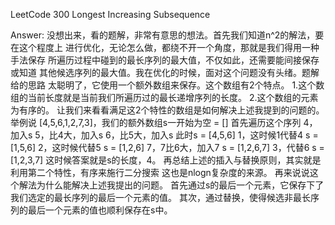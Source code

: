 LeetCode 300 Longest Increasing Subsequence

Answer:
    没想出来，看的题解，非常有意思的想法。首先我们知道n^2的解法，要在这个程度上
    进行优化，无论怎么做，都绕不开一个角度，那就是我们得用一种手法保存
    所遍历过程中碰到的最长序列的最大值，不仅如此，还需要能间接保存或知道
    其他候选序列的最大值。我在优化的时候，面对这个问题没有头绪。题解给的思路
    太聪明了，它使用一个额外数组来保存。这个数组有2个特点。
    1.这个数组的当前长度就是当前我们所遍历过的最长递增序列的长度。
    2.这个数组的元素为有序的。
    让我们来看看满足这2个特性的数组是如何解决上述我提到的问题的。
    举例说
    [4,5,6,1,2,7,3]，我们的额外数组s一开始为空 = []
    首先遍历这个序列
    4，加入s
    5，比4大，加入s
    6，比5大，加入s
    此时s = [4,5,6]
    1，这时候1代替4 s = [1,5,6]
    2，这时候代替5 s = [1,2,6]
    7，7比6大，加入7 s = [1,2,6,7]
    3，代替6 s = [1,2,3,7]
    这时候答案就是s的长度，4。
    再总结上述的插入与替换原则，其实就是利用第二个特性，有序来施行二分搜索
    这也是nlogn复杂度的来源。
    再来说说这个解法为什么能解决上述我提出的问题。
    首先通过s的最后一个元素，它保存下了我们选定的最长序列的最后一个元素的值。
    其次，通过替换，使得候选非最长序列的最后一个元素的值也顺利保存在s中。

